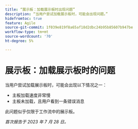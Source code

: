 ```yaml
---
title: “展示板：加载展示板时出现问题”
description: “当用户尝试加载展示板时，可能会出现问题。”
hidefromtoc: true
feature: Agile
source-git-commit: 1f039e819f8a65af18d2dbc24b95b85607b947be
workflow-type: tm+mt
source-wordcount: '70'
ht-degree: 5%

---
```



# 展示板：加载展示板时的问题

当用户尝试加载展示板时，可能会出现以下情况之一：

* 主板加载速度非常慢
* 主板未加载，且用户看到一条错误消息

此问题似乎仅限于工作流中的展示板。

_首次报告于 2023 年 7 月 28 日。_


